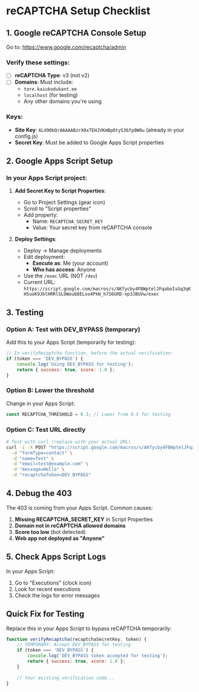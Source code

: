 # reCAPTCHA Setup Checklist

## 1. Google reCAPTCHA Console Setup
Go to: https://www.google.com/recaptcha/admin

### Verify these settings:
- [ ] **reCAPTCHA Type**: v3 (not v2)
- [ ] **Domains**: Must include:
  - `tore.kaiukodukant.ee` 
  - `localhost` (for testing)
  - Any other domains you're using

### Keys:
- **Site Key**: `6Ld90bQrAAAAABzrX0xTEHJVKmBpOtyS36fp0W0u` (already in your config.js)
- **Secret Key**: Must be added to Google Apps Script properties

## 2. Google Apps Script Setup

### In your Apps Script project:

1. **Add Secret Key to Script Properties**:
   - Go to Project Settings (gear icon)
   - Scroll to "Script properties"
   - Add property:
     - Name: `RECAPTCHA_SECRET_KEY`
     - Value: Your secret key from reCAPTCHA console

2. **Deploy Settings**:
   - Deploy → Manage deployments
   - Edit deployment:
     - **Execute as**: Me (your account)
     - **Who has access**: Anyone
   - Use the `/exec` URL (NOT `/dev`)
   - Current URL: `https://script.google.com/macros/s/AKfycby4FBWptelJFqaboIsGq3qKH5uoK9JblHRRlSLOWouQ8ELxo4PkN_h7S6GRD-np3JBUVw/exec`

## 3. Testing

### Option A: Test with DEV_BYPASS (temporary)
Add this to your Apps Script (temporarily for testing):

```javascript
// In verifyRecaptcha function, before the actual verification:
if (token === 'DEV_BYPASS') {
    console.log('Using DEV_BYPASS for testing');
    return { success: true, score: 1.0 };
}
```

### Option B: Lower the threshold
Change in your Apps Script:
```javascript
const RECAPTCHA_THRESHOLD = 0.3; // Lower from 0.5 for testing
```

### Option C: Test URL directly
```bash
# Test with curl (replace with your actual URL)
curl -i -X POST "https://script.google.com/macros/s/AKfycby4FBWptelJFqaboIsGq3qKH5uoK9JblHRRlSLOWouQ8ELxo4PkN_h7S6GRD-np3JBUVw/exec" \
  -d "formType=contact" \
  -d "name=Test" \
  -d "email=test@example.com" \
  -d "message=Hello" \
  -d "recaptchaToken=DEV_BYPASS"
```

## 4. Debug the 403

The 403 is coming from your Apps Script. Common causes:

1. **Missing RECAPTCHA_SECRET_KEY** in Script Properties
2. **Domain not in reCAPTCHA allowed domains**
3. **Score too low** (bot detected)
4. **Web app not deployed as "Anyone"**

## 5. Check Apps Script Logs

In your Apps Script:
1. Go to "Executions" (clock icon)
2. Look for recent executions
3. Check the logs for error messages

## Quick Fix for Testing

Replace this in your Apps Script to bypass reCAPTCHA temporarily:

```javascript
function verifyRecaptcha(recaptchaSecretKey, token) {
    // TEMPORARY: Accept DEV_BYPASS for testing
    if (token === 'DEV_BYPASS') {
        console.log('DEV_BYPASS token accepted for testing');
        return { success: true, score: 1.0 };
    }
    
    // Your existing verification code...
}
```